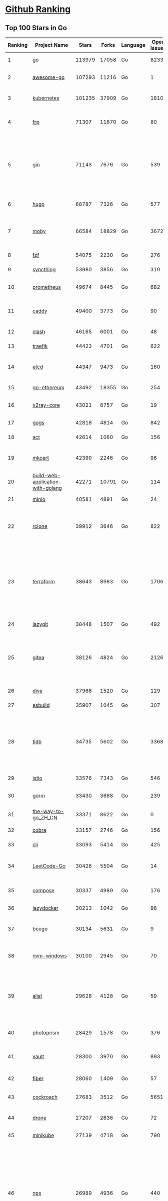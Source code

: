 [Github Ranking](../README.md)
==========

## Top 100 Stars in Go

| Ranking | Project Name | Stars | Forks | Language | Open Issues | Description | Last Commit |
| ------- | ------------ | ----- | ----- | -------- | ----------- | ----------- | ----------- |
| 1 | [go](https://github.com/golang/go) | 113979 | 17058 | Go | 8233 | The Go programming language | 2023-08-31T02:45:40Z |
| 2 | [awesome-go](https://github.com/avelino/awesome-go) | 107293 | 11216 | Go | 1 | A curated list of awesome Go frameworks, libraries and software | 2023-08-30T03:41:10Z |
| 3 | [kubernetes](https://github.com/kubernetes/kubernetes) | 101235 | 37909 | Go | 1810 | Production-Grade Container Scheduling and Management | 2023-08-31T02:55:39Z |
| 4 | [frp](https://github.com/fatedier/frp) | 71307 | 11870 | Go | 80 | A fast reverse proxy to help you expose a local server behind a NAT or firewall to the internet. | 2023-08-23T04:53:26Z |
| 5 | [gin](https://github.com/gin-gonic/gin) | 71143 | 7676 | Go | 539 | Gin is a HTTP web framework written in Go (Golang). It features a Martini-like API with much better performance -- up to 40 times faster. If you need smashing performance, get yourself some Gin. | 2023-08-29T16:26:12Z |
| 6 | [hugo](https://github.com/gohugoio/hugo) | 68787 | 7326 | Go | 577 | The world’s fastest framework for building websites. | 2023-08-30T17:24:39Z |
| 7 | [moby](https://github.com/moby/moby) | 66584 | 18829 | Go | 3672 | Moby Project - a collaborative project for the container ecosystem to assemble container-based systems | 2023-08-30T23:08:44Z |
| 8 | [fzf](https://github.com/junegunn/fzf) | 54075 | 2230 | Go | 276 | :cherry_blossom: A command-line fuzzy finder | 2023-08-30T12:30:24Z |
| 9 | [syncthing](https://github.com/syncthing/syncthing) | 53980 | 3856 | Go | 310 | Open Source Continuous File Synchronization | 2023-08-31T01:23:00Z |
| 10 | [prometheus](https://github.com/prometheus/prometheus) | 49674 | 8445 | Go | 682 | The Prometheus monitoring system and time series database. | 2023-08-31T02:39:40Z |
| 11 | [caddy](https://github.com/caddyserver/caddy) | 49400 | 3773 | Go | 90 | Fast and extensible multi-platform HTTP/1-2-3 web server with automatic HTTPS | 2023-08-29T22:59:44Z |
| 12 | [clash](https://github.com/Dreamacro/clash) | 46165 | 6001 | Go | 48 | A rule-based tunnel in Go. | 2023-08-29T14:43:59Z |
| 13 | [traefik](https://github.com/traefik/traefik) | 44423 | 4701 | Go | 622 | The Cloud Native Application Proxy | 2023-08-28T18:36:52Z |
| 14 | [etcd](https://github.com/etcd-io/etcd) | 44347 | 9473 | Go | 160 | Distributed reliable key-value store for the most critical data of a distributed system | 2023-08-30T15:20:27Z |
| 15 | [go-ethereum](https://github.com/ethereum/go-ethereum) | 43492 | 18355 | Go | 254 | Official Go implementation of the Ethereum protocol | 2023-08-31T02:35:45Z |
| 16 | [v2ray-core](https://github.com/v2ray/v2ray-core) | 43021 | 8757 | Go | 19 | A platform for building proxies to bypass network restrictions. | 2023-08-07T03:53:50Z |
| 17 | [gogs](https://github.com/gogs/gogs) | 42818 | 4814 | Go | 842 | Gogs is a painless self-hosted Git service | 2023-08-25T03:32:48Z |
| 18 | [act](https://github.com/nektos/act) | 42614 | 1060 | Go | 156 | Run your GitHub Actions locally 🚀 | 2023-08-28T02:48:44Z |
| 19 | [mkcert](https://github.com/FiloSottile/mkcert) | 42390 | 2246 | Go | 96 | A simple zero-config tool to make locally trusted development certificates with any names you'd like. | 2023-08-29T08:51:00Z |
| 20 | [build-web-application-with-golang](https://github.com/astaxie/build-web-application-with-golang) | 42271 | 10791 | Go | 114 | A golang ebook intro how to build a web with golang | 2023-08-21T14:20:10Z |
| 21 | [minio](https://github.com/minio/minio) | 40581 | 4891 | Go | 24 | High Performance Object Storage for AI | 2023-08-31T02:08:39Z |
| 22 | [rclone](https://github.com/rclone/rclone) | 39912 | 3646 | Go | 822 | "rsync for cloud storage" - Google Drive, S3, Dropbox, Backblaze B2, One Drive, Swift, Hubic, Wasabi, Google Cloud Storage, Yandex Files | 2023-08-30T22:55:55Z |
| 23 | [terraform](https://github.com/hashicorp/terraform) | 38643 | 8983 | Go | 1706 | Terraform enables you to safely and predictably create, change, and improve infrastructure. It is a source-available tool that codifies APIs into declarative configuration files that can be shared amongst team members, treated as code, edited, reviewed, and versioned. | 2023-08-30T22:04:23Z |
| 24 | [lazygit](https://github.com/jesseduffield/lazygit) | 38448 | 1507 | Go | 492 | simple terminal UI for git commands | 2023-08-30T20:40:16Z |
| 25 | [gitea](https://github.com/go-gitea/gitea) | 38126 | 4824 | Go | 2126 | Git with a cup of tea! Painless self-hosted all-in-one software development service, including Git hosting, code review, team collaboration, package registry and CI/CD | 2023-08-31T02:58:23Z |
| 26 | [dive](https://github.com/wagoodman/dive) | 37966 | 1520 | Go | 129 | A tool for exploring each layer in a docker image | 2023-08-20T15:41:23Z |
| 27 | [esbuild](https://github.com/evanw/esbuild) | 35907 | 1045 | Go | 307 | An extremely fast bundler for the web | 2023-08-28T10:08:25Z |
| 28 | [tidb](https://github.com/pingcap/tidb) | 34735 | 5602 | Go | 3368 | TiDB is an open-source, cloud-native, distributed, MySQL-Compatible database for elastic scale and real-time analytics. Try AI-powered Chat2Query free at : https://tidbcloud.com/free-trial | 2023-08-31T02:44:10Z |
| 29 | [istio](https://github.com/istio/istio) | 33576 | 7343 | Go | 546 | Connect, secure, control, and observe services. | 2023-08-31T02:56:46Z |
| 30 | [gorm](https://github.com/go-gorm/gorm) | 33430 | 3688 | Go | 239 | The fantastic ORM library for Golang, aims to be developer friendly | 2023-08-29T08:58:21Z |
| 31 | [the-way-to-go_ZH_CN](https://github.com/unknwon/the-way-to-go_ZH_CN) | 33371 | 8622 | Go | 0 | 《The Way to Go》中文译本，中文正式名《Go 入门指南》 | 2023-08-12T01:54:36Z |
| 32 | [cobra](https://github.com/spf13/cobra) | 33157 | 2746 | Go | 156 | A Commander for modern Go CLI interactions | 2023-08-29T14:08:27Z |
| 33 | [cli](https://github.com/cli/cli) | 33093 | 5414 | Go | 425 | GitHub’s official command line tool | 2023-08-31T02:05:54Z |
| 34 | [LeetCode-Go](https://github.com/halfrost/LeetCode-Go) | 30426 | 5504 | Go | 14 | ✅ Solutions to LeetCode by Go, 100% test coverage, runtime beats 100% / LeetCode 题解 | 2023-08-01T14:41:22Z |
| 35 | [compose](https://github.com/docker/compose) | 30337 | 4989 | Go | 176 | Define and run multi-container applications with Docker | 2023-08-30T22:08:16Z |
| 36 | [lazydocker](https://github.com/jesseduffield/lazydocker) | 30213 | 1042 | Go | 98 | The lazier way to manage everything docker | 2023-08-30T13:18:44Z |
| 37 | [beego](https://github.com/beego/beego) | 30134 | 5631 | Go | 9 | beego is an open-source, high-performance web framework for the Go programming language. | 2023-08-30T11:00:39Z |
| 38 | [nvm-windows](https://github.com/coreybutler/nvm-windows) | 30100 | 2945 | Go | 70 | A node.js version management utility for Windows. Ironically written in Go. | 2023-08-17T06:59:00Z |
| 39 | [alist](https://github.com/alist-org/alist) | 29628 | 4128 | Go | 59 | 🗂️A file list/WebDAV program that supports multiple storages, powered by Gin and Solidjs. / 一个支持多存储的文件列表/WebDAV程序，使用 Gin 和 Solidjs。 | 2023-08-30T19:36:16Z |
| 40 | [photoprism](https://github.com/photoprism/photoprism) | 28429 | 1578 | Go | 376 | AI-Powered Photos App for the Decentralized Web 🌈💎✨ | 2023-08-30T14:30:21Z |
| 41 | [vault](https://github.com/hashicorp/vault) | 28300 | 3970 | Go | 893 | A tool for secrets management, encryption as a service, and privileged access management | 2023-08-31T02:45:01Z |
| 42 | [fiber](https://github.com/gofiber/fiber) | 28060 | 1409 | Go | 57 | ⚡️ Express inspired web framework written in Go | 2023-08-30T10:39:57Z |
| 43 | [cockroach](https://github.com/cockroachdb/cockroach) | 27683 | 3512 | Go | 5651 | CockroachDB - the open source, cloud-native distributed SQL database. | 2023-08-31T02:50:31Z |
| 44 | [drone](https://github.com/harness/drone) | 27207 | 2636 | Go | 72 | Drone is a Container-Native, Continuous Delivery Platform | 2023-08-21T12:37:13Z |
| 45 | [minikube](https://github.com/kubernetes/minikube) | 27139 | 4718 | Go | 790 | Run Kubernetes locally | 2023-08-31T01:35:57Z |
| 46 | [nps](https://github.com/ehang-io/nps) | 26989 | 4936 | Go | 440 | 一款轻量级、高性能、功能强大的内网穿透代理服务器。支持tcp、udp、socks5、http等几乎所有流量转发，可用来访问内网网站、本地支付接口调试、ssh访问、远程桌面，内网dns解析、内网socks5代理等等……，并带有功能强大的web管理端。a lightweight, high-performance, powerful intranet penetration proxy server, with a powerful web management terminal. | 2023-07-17T03:53:54Z |
| 47 | [consul](https://github.com/hashicorp/consul) | 26853 | 4379 | Go | 1094 | Consul is a distributed, highly available, and data center aware solution to connect and configure applications across dynamic, distributed infrastructure. | 2023-08-31T02:54:53Z |
| 48 | [echo](https://github.com/labstack/echo) | 26453 | 2195 | Go | 51 | High performance, minimalist Go web framework | 2023-08-22T19:50:58Z |
| 49 | [portainer](https://github.com/portainer/portainer) | 26390 | 2234 | Go | 318 | Making Docker and Kubernetes management easy. | 2023-08-31T01:52:50Z |
| 50 | [influxdb](https://github.com/influxdata/influxdb) | 26045 | 3419 | Go | 1743 | Scalable datastore for metrics, events, and real-time analytics | 2023-08-20T02:18:22Z |
| 51 | [pocketbase](https://github.com/pocketbase/pocketbase) | 25522 | 1052 | Go | 41 | Open Source realtime backend in 1 file | 2023-08-30T11:59:11Z |
| 52 | [kit](https://github.com/go-kit/kit) | 25350 | 2444 | Go | 36 | A standard library for microservices. | 2023-08-28T04:31:13Z |
| 53 | [go-zero](https://github.com/zeromicro/go-zero) | 25322 | 3589 | Go | 311 | A cloud-native Go microservices framework with cli tool for productivity. | 2023-08-30T20:04:10Z |
| 54 | [helm](https://github.com/helm/helm) | 24869 | 6852 | Go | 275 | The Kubernetes Package Manager | 2023-08-30T23:29:45Z |
| 55 | [k3s](https://github.com/k3s-io/k3s) | 24296 | 2118 | Go | 93 | Lightweight Kubernetes | 2023-08-30T17:00:31Z |
| 56 | [iris](https://github.com/kataras/iris) | 24288 | 2487 | Go | 87 | The fastest HTTP/2 Go Web Framework. New, modern and easy to learn. Fast development with Code you control. Unbeatable cost-performance ratio :rocket: | 2023-08-25T08:45:58Z |
| 57 | [viper](https://github.com/spf13/viper) | 23860 | 1957 | Go | 375 | Go configuration with fangs | 2023-08-29T17:06:48Z |
| 58 | [nsq](https://github.com/nsqio/nsq) | 23736 | 2885 | Go | 50 | A realtime distributed messaging platform | 2023-07-16T20:11:26Z |
| 59 | [v2ray-core](https://github.com/v2fly/v2ray-core) | 23681 | 3750 | Go | 44 | A platform for building proxies to bypass network restrictions. | 2023-08-31T02:35:34Z |
| 60 | [croc](https://github.com/schollz/croc) | 23428 | 999 | Go | 108 | Easily and securely send things from one computer to another :crocodile: :package: | 2023-08-30T05:15:58Z |
| 61 | [faas](https://github.com/openfaas/faas) | 23427 | 1868 | Go | 31 | OpenFaaS - Serverless Functions Made Simple | 2023-08-28T07:05:30Z |
| 62 | [ngrok](https://github.com/inconshreveable/ngrok) | 23169 | 4317 | Go | 225 | Introspected tunnels to localhost | 2023-07-09T00:44:48Z |
| 63 | [logrus](https://github.com/sirupsen/logrus) | 23166 | 2270 | Go | 4 | Structured, pluggable logging for Go. | 2023-07-21T15:53:03Z |
| 64 | [docker_practice](https://github.com/yeasy/docker_practice) | 22832 | 5587 | Go | 4 | Learn and understand Docker&Container technologies, with real DevOps practice! | 2023-08-18T04:55:29Z |
| 65 | [go-patterns](https://github.com/tmrts/go-patterns) | 22719 | 2100 | Go | 17 | Curated list of Go design patterns, recipes and idioms | 2023-04-30T11:12:57Z |
| 66 | [micro](https://github.com/zyedidia/micro) | 22573 | 1147 | Go | 702 | A modern and intuitive terminal-based text editor | 2023-08-30T18:48:02Z |
| 67 | [milvus](https://github.com/milvus-io/milvus) | 22531 | 2479 | Go | 615 | A cloud-native vector database, storage for next generation AI applications | 2023-08-31T02:45:40Z |
| 68 | [hub](https://github.com/mislav/hub) | 22523 | 2405 | Go | 239 | A command-line tool that makes git easier to use with GitHub. | 2023-07-25T10:30:58Z |
| 69 | [k9s](https://github.com/derailed/k9s) | 22052 | 1413 | Go | 425 | 🐶 Kubernetes CLI To Manage Your Clusters In Style! | 2023-08-30T18:23:56Z |
| 70 | [lux](https://github.com/iawia002/lux) | 21924 | 2560 | Go | 450 | 👾 Fast and simple video download library and CLI tool written in Go | 2023-08-16T05:58:09Z |
| 71 | [dapr](https://github.com/dapr/dapr) | 21797 | 1706 | Go | 370 | Dapr is a portable, event-driven, runtime for building distributed applications across cloud and edge. | 2023-08-30T21:56:36Z |
| 72 | [vegeta](https://github.com/tsenart/vegeta) | 21771 | 1323 | Go | 52 | HTTP load testing tool and library. It's over 9000! | 2023-08-18T11:31:46Z |
| 73 | [rancher](https://github.com/rancher/rancher) | 21479 | 2871 | Go | 2513 | Complete container management platform | 2023-08-31T01:45:31Z |
| 74 | [k6](https://github.com/grafana/k6) | 21350 | 1121 | Go | 439 | A modern load testing tool, using Go and JavaScript - https://k6.io | 2023-08-30T16:08:20Z |
| 75 | [kratos](https://github.com/go-kratos/kratos) | 21263 | 3890 | Go | 96 | Your ultimate Go microservices framework for the cloud-native era. | 2023-08-30T13:14:55Z |
| 76 | [fyne](https://github.com/fyne-io/fyne) | 21194 | 1202 | Go | 543 | Cross platform GUI toolkit in Go inspired by Material Design | 2023-08-30T16:45:44Z |
| 77 | [restic](https://github.com/restic/restic) | 21069 | 1346 | Go | 388 | Fast, secure, efficient backup program | 2023-08-29T07:57:45Z |
| 78 | [delve](https://github.com/go-delve/delve) | 20960 | 2095 | Go | 92 | Delve is a debugger for the Go programming language. | 2023-08-30T17:22:08Z |
| 79 | [go-micro](https://github.com/go-micro/go-micro) | 20782 | 2319 | Go | 78 | A Go microservices framework | 2023-08-07T08:46:20Z |
| 80 | [harbor](https://github.com/goharbor/harbor) | 20732 | 4442 | Go | 538 | An open source trusted cloud native registry project that stores, signs, and scans content. | 2023-08-30T01:05:44Z |
| 81 | [filebrowser](https://github.com/filebrowser/filebrowser) | 20660 | 2464 | Go | 93 | 📂 Web File Browser | 2023-08-30T16:04:59Z |
| 82 | [cli](https://github.com/urfave/cli) | 20641 | 1697 | Go | 37 | A simple, fast, and fun package for building command line apps in Go | 2023-08-21T23:21:03Z |
| 83 | [colly](https://github.com/gocolly/colly) | 20610 | 1638 | Go | 141 | Elegant Scraper and Crawler Framework for Golang | 2023-08-22T17:11:42Z |
| 84 | [testify](https://github.com/stretchr/testify) | 20463 | 1490 | Go | 260 | A toolkit with common assertions and mocks that plays nicely with the standard library | 2023-08-31T02:33:08Z |
| 85 | [learn-go-with-tests](https://github.com/quii/learn-go-with-tests) | 20065 | 2639 | Go | 37 | Learn Go with test-driven development | 2023-08-01T05:46:15Z |
| 86 | [fasthttp](https://github.com/valyala/fasthttp) | 20052 | 1671 | Go | 71 | Fast HTTP package for Go. Tuned for high performance. Zero memory allocations in hot paths. Up to 10x faster than net/http | 2023-08-30T12:13:49Z |
| 87 | [loki](https://github.com/grafana/loki) | 19901 | 2890 | Go | 1007 | Like Prometheus, but for logs. | 2023-08-30T21:10:27Z |
| 88 | [websocket](https://github.com/gorilla/websocket) | 19714 | 3388 | Go | 29 | Package gorilla/websocket is a fast, well-tested and widely used WebSocket implementation for Go. | 2023-08-29T22:10:22Z |
| 89 | [zap](https://github.com/uber-go/zap) | 19595 | 1391 | Go | 99 | Blazing fast, structured, leveled logging in Go. | 2023-08-30T10:34:09Z |
| 90 | [bubbletea](https://github.com/charmbracelet/bubbletea) | 19565 | 616 | Go | 45 | A powerful little TUI framework 🏗 | 2023-08-28T14:07:20Z |
| 91 | [dgraph](https://github.com/dgraph-io/dgraph) | 19557 | 1484 | Go | 202 | The high-performance database for modern applications | 2023-08-31T01:29:36Z |
| 92 | [mux](https://github.com/gorilla/mux) | 19047 | 1801 | Go | 10 | Package gorilla/mux is a powerful HTTP router and URL matcher for building Go web servers with 🦍 | 2023-08-25T01:12:58Z |
| 93 | [podman](https://github.com/containers/podman) | 18919 | 2041 | Go | 422 | Podman: A tool for managing OCI containers and pods. | 2023-08-31T02:16:57Z |
| 94 | [Cloudreve](https://github.com/cloudreve/Cloudreve) | 18806 | 3115 | Go | 204 | 🌩支持多家云存储的云盘系统 (Self-hosted file management and sharing system, supports multiple storage providers) | 2023-08-14T17:29:51Z |
| 95 | [grpc-go](https://github.com/grpc/grpc-go) | 18679 | 4097 | Go | 126 | The Go language implementation of gRPC. HTTP/2 based RPC | 2023-08-30T18:15:26Z |
| 96 | [trivy](https://github.com/aquasecurity/trivy) | 18450 | 1842 | Go | 135 | Find vulnerabilities, misconfigurations, secrets, SBOM in containers, Kubernetes, code repositories, clouds and more | 2023-08-30T23:10:25Z |
| 97 | [AdGuardHome](https://github.com/AdguardTeam/AdGuardHome) | 18339 | 1529 | Go | 870 | Network-wide ads & trackers blocking DNS server | 2023-08-30T16:58:46Z |
| 98 | [jaeger](https://github.com/jaegertracing/jaeger) | 18180 | 2225 | Go | 330 | CNCF Jaeger, a Distributed Tracing Platform | 2023-08-30T04:41:54Z |
| 99 | [seaweedfs](https://github.com/seaweedfs/seaweedfs) | 18156 | 2019 | Go | 205 | SeaweedFS is a fast distributed storage system for blobs, objects, files, and data lake, for billions of files! Blob store has O(1) disk seek, cloud tiering. Filer supports Cloud Drive, cross-DC active-active replication, Kubernetes, POSIX FUSE mount, S3 API, S3 Gateway, Hadoop, WebDAV, encryption, Erasure Coding. | 2023-08-29T15:43:12Z |
| 100 | [gin-vue-admin](https://github.com/flipped-aurora/gin-vue-admin) | 18146 | 5480 | Go | 36 | 基于vite+vue3+gin搭建的开发基础平台（支持TS,JS混用），集成jwt鉴权，权限管理，动态路由，显隐可控组件，分页封装，多点登录拦截，资源权限，上传下载，代码生成器，表单生成器,chatGPT自动查表等开发必备功能。 | 2023-08-30T08:39:00Z |


